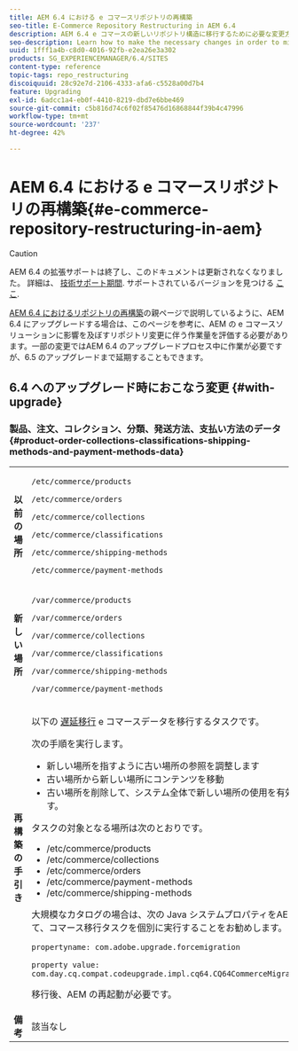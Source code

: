 ```yaml
---
title: AEM 6.4 における e コマースリポジトリの再構築
seo-title: E-Commerce Repository Restructuring in AEM 6.4
description: AEM 6.4 e コマースの新しいリポジトリ構造に移行するために必要な変更方法について説明します。
seo-description: Learn how to make the necessary changes in order to migrate to the new repository structure in AEM 6.4 for E-Commerce.
uuid: 1fff1a4b-c8d0-4016-92fb-e2ea26e3a302
products: SG_EXPERIENCEMANAGER/6.4/SITES
content-type: reference
topic-tags: repo_restructuring
discoiquuid: 28c92e7d-2106-4333-afa6-c5528a00d7b4
feature: Upgrading
exl-id: 6adcc1a4-eb0f-4410-8219-dbd7e6bbe469
source-git-commit: c5b816d74c6f02f85476d16868844f39b4c47996
workflow-type: tm+mt
source-wordcount: '237'
ht-degree: 42%

---
```


# AEM 6.4 における e コマースリポジトリの再構築{#e-commerce-repository-restructuring-in-aem}

>[!CAUTION]
>
>AEM 6.4 の拡張サポートは終了し、このドキュメントは更新されなくなりました。 詳細は、 [技術サポート期間](https://helpx.adobe.com/jp/support/programs/eol-matrix.html). サポートされているバージョンを見つける [ここ](https://experienceleague.adobe.com/docs/?lang=ja).

[AEM 6.4 におけるリポジトリの再構築](/help/sites-deploying/repository-restructuring.md)の親ページで説明しているように、AEM 6.4 にアップグレードする場合は、このページを参考に、AEM の e コマースソリューションに影響を及ぼすリポジトリ変更に伴う作業量を評価する必要があります。一部の変更ではAEM 6.4 のアップグレードプロセス中に作業が必要ですが、6.5 のアップグレードまで延期することもできます。

## 6.4 へのアップグレード時におこなう変更 {#with-upgrade}

### 製品、注文、コレクション、分類、発送方法、支払い方法のデータ {#product-order-collections-classifications-shipping-methods-and-payment-methods-data}

<table> 
 <tbody>
  <tr>
   <td><strong>以前の場所</strong></td> 
   <td><p><code>/etc/commerce/products</code></p> <p><code>/etc/commerce/orders</code></p> <p><code>/etc/commerce/collections</code></p> <p><code>/etc/commerce/classifications</code></p> <p><code>/etc/commerce/shipping-methods</code></p> <p><code>/etc/commerce/payment-methods</code></p> </td> 
  </tr>
  <tr>
   <td><strong>新しい場所</strong></td> 
   <td><p><code>/var/commerce/products</code></p> <p><code>/var/commerce/orders</code></p> <p><code>/var/commerce/collections</code></p> <p><code>/var/commerce/classifications</code></p> <p><code>/var/commerce/shipping-methods</code></p> <p><code>/var/commerce/payment-methods</code></p> </td> 
  </tr>
  <tr>
   <td><strong>再構築の手引き</strong></td> 
   <td><p>以下の <a href="/help/sites-deploying/lazy-content-migration.md" target="_blank">遅延移行</a> e コマースデータを移行するタスクです。</p> <p>次の手順を実行します。</p> 
    <ul> 
     <li>新しい場所を指すように古い場所の参照を調整します</li> 
     <li>古い場所から新しい場所にコンテンツを移動</li> 
     <li>古い場所を削除して、システム全体で新しい場所の使用を有効にします。</li> 
    </ul> <p>タスクの対象となる場所は次のとおりです。</p> 
    <ul> 
     <li>/etc/commerce/products</li> 
     <li>/etc/commerce/collections<br /> </li> 
     <li>/etc/commerce/orders<br /> </li> 
     <li>/etc/commerce/payment-methods<br /> </li> 
     <li>/etc/commerce/shipping-methods<br /> </li> 
    </ul> <p>大規模なカタログの場合は、次の Java システムプロパティをAEMに渡して、コマース移行タスクを個別に実行することをお勧めします。</p> <p><code>propertyname: com.adobe.upgrade.forcemigration</code></p> <p><code>property value: com.day.cq.compat.codeupgrade.impl.cq64.CQ64CommerceMigrationTask</code></p> <p>移行後、AEM の再起動が必要です。</p> </td> 
  </tr>
  <tr>
   <td><strong>備考</strong></td> 
   <td>該当なし<br /> </td> 
  </tr>
 </tbody>
</table>

